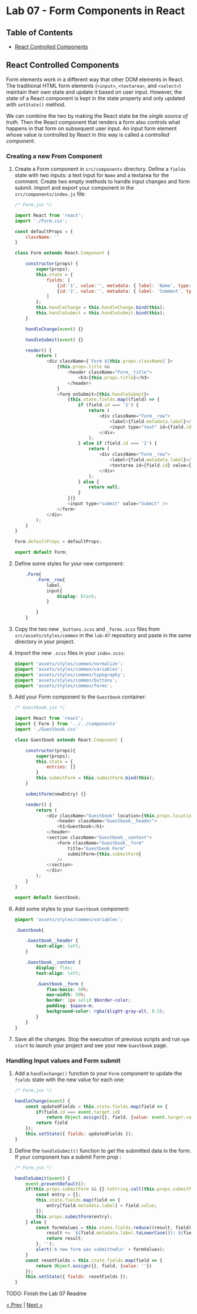 # Lab 07 - Form Components in React

## Table of Contents

- [React Controlled Components](#react-controlled-components)

## React Controlled Components

Form elements work in a different way that other DOM elements in
React.  The traditional HTML form elements (`<input>`, `<textarea>`,
and `<select>`) maintain their own state and update it based on user
input.  However, the state of a React component is kept in the state
property and only updated with `setState()` method.

We can combine the two by making the React state be the _single source
of truth_.  Then the React component that renders a form also controls
what happens in that form on subsequent user input.  An input form
element whose value is controlled by React in this way is called a
_controlled component_.

### Creating a new From Component

1. Create a Form component in `src/components` directory.  Define a
   `fields` state with two inputs: a text input for `Name` and a
   textarea for the comment.  Create two empty methods to handle input
   changes and form submit.  Import and export your component in the
   `src/components/index.js` file:

    ```javascript
    /* Form.jsx */

    import React from 'react';
    import './Form.css';

    const defaultProps = {
        className: ''
    }

    class Form extends React.Component {

        constructor(props) {
            super(props);
            this.state = {
                fields: [
                    {id:'1', value:'', metadata: { label: 'Name', type: 'text' }},
                    {id:'2', value:'', metadata: { label: 'Comment', type: 'textarea' }}
                ]
            };
            this.handleChange = this.handleChange.bind(this);
            this.handleSubmit = this.handleSubmit.bind(this);
        }

        handleChange(event) {}

        handleSubmit(event) {}

        render() {
            return (
                <div className={`Form ${this.props.className}`}>
                    {this.props.title &&
                        <header className="Form__title">
                            <h3>{this.props.title}</h3>
                        </header>
                    }
                    <form onSubmit={this.handleSubmit}>
                        {this.state.fields.map((field) => {
                            if (field.id === '1') {
                                return (
                                    <div className="Form__row">
                                        <label>{field.metadata.label}</label>
                                        <input type="text" id={field.id} value={field.value} onChange={this.handleChange} />
                                    </div>
                                );
                            } else if (field.id === '2') {
                                return (
                                    <div className="Form__row">
                                        <label>{field.metadata.label}</label>
                                        <textarea id={field.id} value={field.value} onChange={this.handleChange} />
                                    </div>
                                );
                            } else {
                                return null;
                            }
                        })}
                        <input type="submit" value="Submit" />
                    </form>
                </div>
            );
        }
    }

    Form.defaultProps = defaultProps;

    export default Form;
    ```

2. Define some styles for your new component:

    ```scss
        .Form{
            .Form__row{
                label,
                input{
                    display: block;
                }

            }
        }
    ```

3. Copy the two new `_buttons.scss` and `_forms.scss` files from
   `src/assets/styles/common` in the `lab-07` repository and paste in
   the same directory in your project.

4. Import the new `.scss` files in your `index.scss`:

    ```scss
    @import 'assets/styles/common/normalize';
    @import 'assets/styles/common/variables';
    @import 'assets/styles/common/typography';
    @import 'assets/styles/common/buttons';
    @import 'assets/styles/common/forms';
    ```

5. Add your Form component to the `Guestbook` container:

    ```javascript
    /* Guestbook.jsx */

    import React from 'react';
    import { Form } from '../../components'
    import './Guestbook.css'

    class Guestbook extends React.Component {

        constructor(props){
            super(props);
            this.state = {
                entries: []
            }
            this.submitForm = this.submitForm.bind(this);
        }

        submitForm(newEntry) {}

        render() {
            return (
                <div className="Guestbook" location={this.props.location}>
                    <header className="Guestbook__header">
                    <h1>Guestbook</h1>
                </header>
                <section className="Guestbook__content">
                    <Form className="Guestbook__form"
                        title="Guestbook Form"
                        submitForm={this.submitForm}
                    />
                </section>
                </div>
            );
        }
    }

    export default Guestbook;
    ```

6. Add some styles to your `Guestbook` component:

    ```scss
    @import 'assets/styles/common/variables';

    .Guestbook{

        .Guestbook__header {
            text-align: left;
        }

        .Guestbook__content {
            display: flex;
            text-align: left;

            .Guestbook__form {
                flex-basis: 50%;
                max-width: 50%;
                border: 1px solid $border-color;
                padding: $space-m;
                background-color: rgba($light-gray-alt, 0.5);
            }
        }
    }
    ```

7. Save all the changes.  Stop the execution of previous scripts and
   run `npm start` to launch your project and see your new `Guestbook`
   page.

### Handling Input values and Form submit

1. Add a `handlechange()` function to your `Form` component to update
   the `fields` state with the new value for each one:

    ```javascript
    /* Form.jsx */

    handleChange(event) {
        const updatedFields = this.state.fields.map(field => {
            if(field.id === event.target.id)
                return Object.assign({}, field, {value: event.target.value})
            return field
        });
        this.setState({ fields: updatedFields });
    }
    ```

2. Define the `handleSubmit()` function to get the submitted data in
   the form.  If your component has a submit Form prop :

    ```javascript
    /* Form.jsx */

    handleSubmit(event) {
        event.preventDefault();
        if(this.props.submitForm && {}.toString.call(this.props.submitForm) === '[object Function]') {
            const entry = {};
            this.state.fields.map(field => {
                entry[field.metadata.label] = field.value;
            });
            this.props.submitForm(entry);
        } else {
            const formValues = this.state.fields.reduce((result, field) => {
                result += `${field.metadata.label.toLowerCase()}: ${field.value}\n`;
                return result;
            }, '');
            alert('A new form was submitted\n' + formValues);
        }
        const resetFields = this.state.fields.map(field => {
            return Object.assign({}, field, {value: ''})
        });
        this.setState({ fields: resetFields });
    }
    ```

TODO: Finish the Lab 07 Readme

[< Prev](../lab-06) | [Next >](../lab-08)
